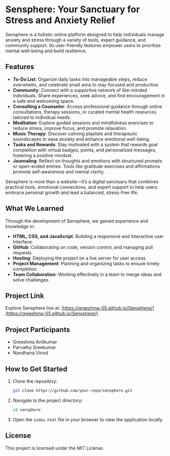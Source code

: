 # Sensphere: Your Sanctuary for Stress and Anxiety Relief

Sensphere is a holistic online platform designed to help individuals manage anxiety and stress through a variety of tools, expert guidance, and community support. Its user-friendly features empower users to prioritize mental well-being and build resilience.

## Features

- **To-Do List**: Organize daily tasks into manageable steps, reduce overwhelm, and celebrate small wins to stay focused and productive.
- **Community**: Connect with a supportive network of like-minded individuals. Share experiences, seek advice, and find encouragement in a safe and welcoming space.
- **Consulting a Counselor**: Access professional guidance through online consultations, therapy sessions, or curated mental health resources tailored to individual needs.
- **Meditation**: Explore guided sessions and mindfulness exercises to reduce stress, improve focus, and promote relaxation.
- **Music Therapy**: Discover calming playlists and therapeutic soundscapes to ease anxiety and enhance emotional well-being.
- **Tasks and Rewards**: Stay motivated with a system that rewards goal completion with virtual badges, points, and personalized messages, fostering a positive mindset.
- **Journaling**: Reflect on thoughts and emotions with structured prompts or open-ended entries. Tools like gratitude exercises and affirmations promote self-awareness and mental clarity.

Sensphere is more than a website—it’s a digital sanctuary that combines practical tools, emotional connections, and expert support to help users embrace personal growth and lead a balanced, stress-free life.

## What We Learned

Through the development of Sensphere, we gained experience and knowledge in:

- **HTML, CSS, and JavaScript**: Building a responsive and interactive user interface.
- **GitHub**: Collaborating on code, version control, and managing pull requests.
- **Hosting**: Deploying the project on a live server for user access.
- **Project Management**: Planning and organizing tasks to ensure timely completion.
- **Team Collaboration**: Working effectively in a team to merge ideas and solve challenges.

## Project Link

Explore Sensphere live at: [https://greeshma-05.github.io/Sensphere/](https://greeshma-05.github.io/Sensphere/)

## Project Participants

- Greeshma Anilkumar
- Parvathy Sreekumar
- Nandhana Vinod

## How to Get Started

1. Clone the repository:
   ```bash
   git clone https://github.com/your-repo/sensphere.git
   ```
2. Navigate to the project directory:
   ```bash
   cd sensphere
   ```
3. Open the `index.html` file in your browser to view the application locally.

## License

This project is licensed under the MIT License.
